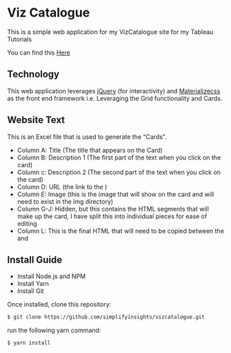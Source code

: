 # Viz Catalogue

This is a simple web application for my VizCatalogue site for my Tableau Tutorials

You can find this [Here](https://tabcat.toanhoang.com)

## Technology

This web application leverages [jQuery](https://jquery.com) (for interactivity) and [Materializecss](https://materializecss.com) as the front end framework i.e. Leveraging the Grid functionality and Cards.

## Website Text

This is an Excel file that is used to generate the "Cards".

- Column A: Title (The title that appears on the Card)
- Column B: Description 1 (The first part of the text when you click on the card)
- Column c: Description 2 (The second part of the text when you click on the card)
- Column D: URL (the link to the )
- Column E: Image (this is the image that will show on the card and will need to exist in the img directory)
- Column G-J: Hidden, but this contains the HTML segments that will make up the card, I have split this into individual pieces for ease of editing 
- Column L: This is the final HTML that will need to be copied between the <!-- Cards --> and <!-- End of Cards -->

## Install Guide

- Install Node.js and NPM
- Install Yarn
- Install Git

Once installed, clone this repository:

```sh
$ git clone https://github.com/simplifyinsights/vizcatalogue.git
```
run the following yarn command:
```sh
$ yarn install
```
